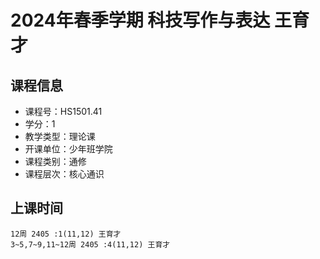 # 2024年春季学期 科技写作与表达 王育才






## 课程信息

- 课程号：HS1501.41
- 学分：1
- 教学类型：理论课
- 开课单位：少年班学院
- 课程类别：通修
- 课程层次：核心通识

## 上课时间

```
12周 2405 :1(11,12) 王育才
3~5,7~9,11~12周 2405 :4(11,12) 王育才
```

